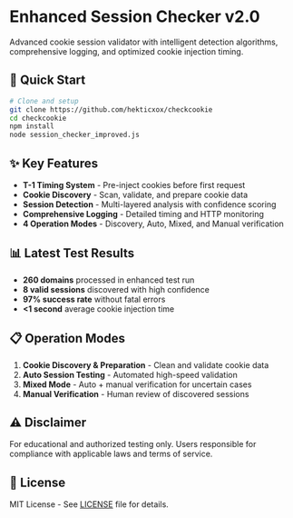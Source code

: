# Enhanced Session Checker v2.0

Advanced cookie session validator with intelligent detection algorithms, comprehensive logging, and optimized cookie injection timing.

## 🚀 Quick Start

```bash
# Clone and setup
git clone https://github.com/hekticxox/checkcookie
cd checkcookie
npm install
node session_checker_improved.js
```

## ✨ Key Features

- **T-1 Timing System** - Pre-inject cookies before first request
- **Cookie Discovery** - Scan, validate, and prepare cookie data  
- **Session Detection** - Multi-layered analysis with confidence scoring
- **Comprehensive Logging** - Detailed timing and HTTP monitoring
- **4 Operation Modes** - Discovery, Auto, Mixed, and Manual verification

## 📊 Latest Test Results

- **260 domains** processed in enhanced test run
- **8 valid sessions** discovered with high confidence
- **97% success rate** without fatal errors  
- **<1 second** average cookie injection time

## 📋 Operation Modes

1. **Cookie Discovery & Preparation** - Clean and validate cookie data
2. **Auto Session Testing** - Automated high-speed validation  
3. **Mixed Mode** - Auto + manual verification for uncertain cases
4. **Manual Verification** - Human review of discovered sessions

## ⚠️ Disclaimer

For educational and authorized testing only. Users responsible for compliance with applicable laws and terms of service.

## 📄 License

MIT License - See [LICENSE](LICENSE) file for details.
